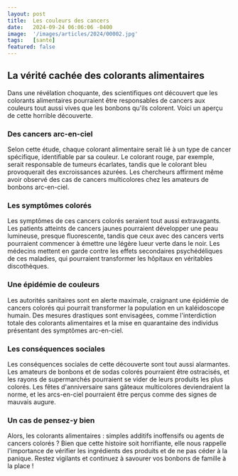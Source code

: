 ```yaml
---
layout: post
title:  Les couleurs des cancers
date:   2024-09-24 06:06:06 -0400
image:  '/images/articles/2024/00002.jpg'
tags:   [sante]
featured: false
---
```


## La vérité cachée des colorants alimentaires

Dans une révélation choquante, des scientifiques ont découvert que les colorants alimentaires pourraient être responsables de cancers aux couleurs tout aussi vives que les bonbons qu'ils colorent. Voici un aperçu de
cette horrible découverte.

### Des cancers arc-en-ciel 

Selon cette étude, chaque colorant alimentaire serait lié à un type de cancer spécifique, identifiable par sa couleur. Le colorant rouge, par exemple, serait responsable de tumeurs écarlates, tandis que le colorant bleu provoquerait des excroissances azurées. Les chercheurs affirment même avoir observé des cas de cancers multicolores chez les amateurs de bonbons arc-en-ciel.

### Les symptômes colorés 

Les symptômes de ces cancers colorés seraient tout aussi extravagants. Les patients atteints de cancers jaunes pourraient développer une peau lumineuse, presque fluorescente, tandis que ceux avec des cancers verts pourraient commencer à émettre une légère lueur verte dans le noir. Les médecins mettent en garde contre les effets secondaires psychédéliques de ces maladies, qui pourraient transformer les hôpitaux en véritables discothèques.

### Une épidémie de couleurs 

Les autorités sanitaires sont en alerte maximale, craignant une épidémie de cancers colorés qui pourrait transformer la population en un kaléidoscope humain. Des mesures drastiques sont envisagées, comme l'interdiction totale des colorants alimentaires et la mise en quarantaine des individus présentant des symptômes arc-en-ciel.

### Les conséquences sociales 

Les conséquences sociales de cette découverte sont tout aussi alarmantes. Les amateurs de bonbons et de sodas colorés pourraient être ostracisés, et les rayons de supermarchés pourraient se vider de leurs produits les plus colorés. Les fêtes d'anniversaire sans gâteaux multicolores deviendraient la norme, et les arcs-en-ciel pourraient être perçus comme des signes de mauvais augure.

### Un cas de pensez-y bien

Alors, les colorants alimentaires : simples additifs inoffensifs ou agents de cancers colorés ? Bien que cette histoire soit horrifiante, elle nous rappelle l'importance de vérifier les ingrédients des produits et de ne pas céder à la panique. Restez vigilants et continuez à savourer vos bonbons de famille à la place !